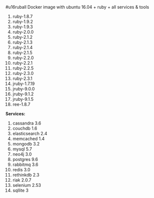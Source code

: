 #u16ruball
Docker image with ubuntu 16.04 + ruby + all services &amp; tools
1. ruby-1.8.7
2. ruby-1.9.2
3. ruby-1.9.3
4. ruby-2.0.0
5. ruby-2.1.2
6. ruby-2.1.3
7. ruby-2.1.4
8. ruby-2.1.5
9. ruby-2.2.0
10. ruby-2.2.1
11. ruby-2.2.5
12. ruby-2.3.0
13. ruby-2.3.1
14. jruby-1.7.19
15. jruby-9.0.0
16. jruby-9.1.2
17. jruby-9.1.5
18. ree-1.8.7

**Services:**
1. cassandra 3.6
2. couchdb 1.6
3. elasticsearch 2.4
4. memcached 1.4
5. mongodb 3.2
6. mysql 5.7
7. neo4j 3.0
8. postgres 9.6
9. rabbitmq 3.6
10. redis 3.0
11. rethinkdb 2.3
12. riak 2.0.7
13. selenium 2.53
14. sqllite 3
